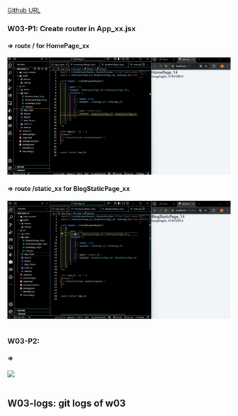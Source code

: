 [Github URL](https://github.com/zero2005x/1141-2N-DEMO-LIANGTINGLIN-14)

### W03-P1: Create router in App_xx.jsx

#### => route / for HomePage_xx

![](w03-p1-1.png)

#### => route /static_xx for BlogStaticPage_xx

![](w03-p1-2.png)

```

```

### W03-P2:

#### =>

![](w03-p2-1.png)

```

```

## W03-logs: git logs of w03

```

```
